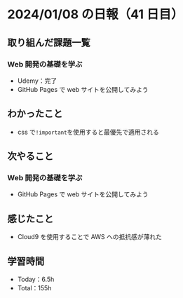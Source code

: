 # 2024/01/08 の日報（41 日目）

## 取り組んだ課題一覧

### Web 開発の基礎を学ぶ

- Udemy：完了
- GitHub Pages で web サイトを公開してみよう

## わかったこと

- css で`!important`を使用すると最優先で適用される

## 次やること

### Web 開発の基礎を学ぶ

- GitHub Pages で web サイトを公開してみよう

## 感じたこと

- Cloud9 を使用することで AWS への抵抗感が薄れた

## 学習時間

- Today：6.5h
- Total：155h

